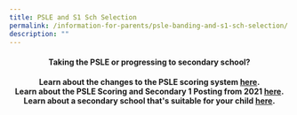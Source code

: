 ```yaml
---
title: PSLE and S1 Sch Selection
permalink: /information-for-parents/psle-banding-and-s1-sch-selection/
description: ""
---
```

<h4 style="text-align: center;"><strong>Taking the PSLE or progressing to secondary school?</strong></h4>
<p style="text-align: center;"><strong>Learn about the changes to the PSLE scoring system <a href="https://www.moe.gov.sg/microsites/psle-fsbb/index.html" target="_blank" rel="noopener">here</a>.<br /></strong><strong>Learn about the PSLE Scoring and Secondary 1 Posting from 2021&nbsp;<a href="/files/PSLE Infosheet to Schools.pdf" target="_blank" rel="noopener">here</a>.<br /></strong><strong>Learn about a secondary school that's suitable for your child&nbsp;<a href="/files/A%20Secondary%20School%20Thats%20Suitable%20For%20Your%20Child.pdf" target="_blank" rel="noopener">here</a>.</strong></p>